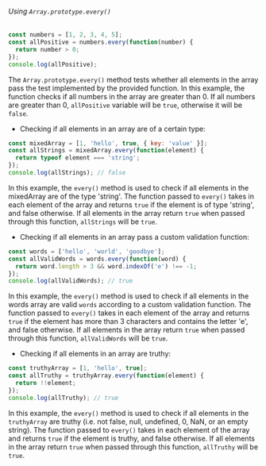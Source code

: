 ###### Using `Array.prototype.every()`

```js
const numbers = [1, 2, 3, 4, 5];
const allPositive = numbers.every(function(number) {
  return number > 0;
});
console.log(allPositive);
```

The `Array.prototype.every()` method tests whether all elements in the array pass the test implemented by the provided function. In this example, the function checks if all numbers in the array are greater than 0. If all numbers are greater than 0, `allPositive` variable will be `true`, otherwise it will be `false`.

- Checking if all elements in an array are of a certain type:

```js
const mixedArray = [1, 'hello', true, { key: 'value' }];
const allStrings = mixedArray.every(function(element) {
  return typeof element === 'string';
});
console.log(allStrings); // false
```

In this example, the `every()` method is used to check if all elements in the mixedArray are of the type 'string'. The function passed to `every()` takes in each element of the array and returns `true` if the element is of type 'string', and false otherwise. If all elements in the array return `true` when passed through this function, `allStrings` will be `true`.

- Checking if all elements in an array pass a custom validation function:

```js
const words = ['hello', 'world', 'goodbye'];
const allValidWords = words.every(function(word) {
  return word.length > 3 && word.indexOf('e') !== -1;
});
console.log(allValidWords); // true
```

In this example, the `every()` method is used to check if all elements in the words array are valid `words` according to a custom validation function. The function passed to `every()` takes in each element of the array and returns `true` if the element has more than 3 characters and contains the letter 'e', and false otherwise. If all elements in the array return `true` when passed through this function, `allValidWords` will be `true`.

- Checking if all elements in an array are truthy:

```js
const truthyArray = [1, 'hello', true];
const allTruthy = truthyArray.every(function(element) {
  return !!element;
});
console.log(allTruthy); // true
```

In this example, the `every()` method is used to check if all elements in the `truthyArray` are truthy (i.e. not false, null, undefined, 0, NaN, or an empty string). The function passed to `every()` takes in each element of the array and returns `true` if the element is truthy, and false otherwise. If all elements in the array return `true` when passed through this function, `allTruthy` will be `true`.
